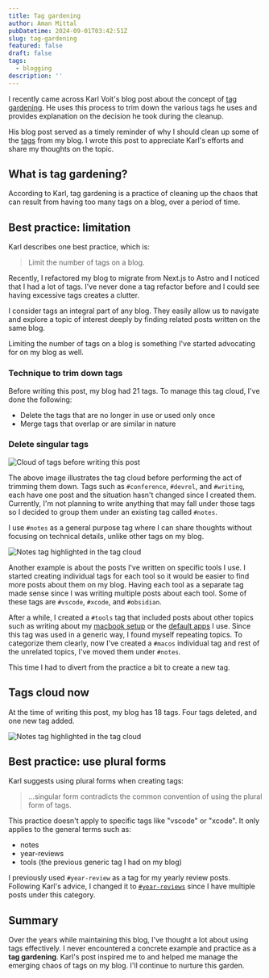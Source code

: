 ```yaml
---
title: Tag gardening
author: Aman Mittal
pubDatetime: 2024-09-01T03:42:51Z
slug: tag-gardening
featured: false
draft: false
tags:
  - blogging
description: ''
---
```


<!-- vale off -->

I recently came across Karl Voit's blog post about the concept of [tag gardening](https://karl-voit.at/2021/01/02/tag-gardening-publicvoit/). He uses this process to trim down the various tags he uses and provides explanation on the decision he took during the cleanup.

His blog post served as a timely reminder of why I should clean up some of the [tags](/tags/) from my blog. I wrote this post to appreciate Karl's efforts and share my thoughts on the topic.

<!-- vale on -->

## What is tag gardening?

According to Karl, tag gardening is a practice of cleaning up the chaos that can result from having too many tags on a blog, over a period of time.

## Best practice: limitation

Karl describes one best practice, which is:

> Limit the number of tags on a blog.

Recently, I refactored my blog to migrate from Next.js to Astro and I noticed that I had a lot of tags. I've never done a tag refactor before and I could see having excessive tags creates a clutter.

I consider tags an integral part of any blog. They easily allow us to navigate and explore a topic of interest deeply by finding related posts written on the same blog.

Limiting the number of tags on a blog is something I've started advocating for on my blog as well.

### Technique to trim down tags

Before writing this post, my blog had 21 tags. To manage this tag cloud, I've done the following:

- Delete the tags that are no longer in use or used only once
- Merge tags that overlap or are similar in nature

### Delete singular tags

<img src="/images/tag-gardening/ss2.png" alt="Cloud of tags before writing this post" class="sm:w-3/3 mx-auto"/>

The above image illustrates the tag cloud before performing the act of trimming them down. Tags such as `#conference`, `#devrel`, and `#writing`, each have one post and the situation hasn't changed since I created them. Currently, I'm not planning to write anything that may fall under those tags so I decided to group them under an existing tag called `#notes`.

I use `#notes` as a general purpose tag where I can share thoughts without focusing on technical details, unlike other tags on my blog.

<img src="/images/tag-gardening/ss1.png" alt="Notes tag highlighted in the tag cloud" class="sm:w-3/3 mx-auto"/>

Another example is about the posts I've written on specific tools I use. I started creating individual tags for each tool so it would be easier to find more posts about them on my blog. Having each tool as a separate tag made sense since I was writing multiple posts about each tool. Some of these tags are `#vscode`, `#xcode`, and `#obsidian`.

After a while, I created a `#tools` tag that included posts about other topics such as writing about my [macbook setup](/blog/macbook-setup-2024/) or the [default apps](/blog/default-apps-2023/) I use. Since this tag was used in a generic way, I found myself repeating topics. To categorize them clearly, now I've created a `#macos` individual tag and rest of the unrelated topics, I've moved them under `#notes`.

This time I had to divert from the practice a bit to create a new tag.

## Tags cloud now

At the time of writing this post, my blog has 18 tags. Four tags deleted, and one new tag added.

<img src="/images/tag-gardening/ss3.png" alt="Notes tag highlighted in the tag cloud" class="sm:w-3/3 mx-auto"/>

## Best practice: use plural forms

Karl suggests using plural forms when creating tags:

> ...singular form contradicts the common convention of using the plural form of tags.

This practice doesn't apply to specific tags like "vscode" or "xcode". It only applies to the general terms such as:

- notes
- year-reviews
- tools (the previous generic tag I had on my blog)

I previously used `#year-review` as a tag for my yearly review posts. Following Karl's advice, I changed it to [`#year-reviews`](/tags/year-reviews/) since I have multiple posts under this category.

## Summary

Over the years while maintaining this blog, I've thought a lot about using tags effectively. I never encountered a concrete example and practice as a **tag gardening**. Karl's post inspired me to and helped me manage the emerging chaos of tags on my blog. I'll continue to nurture this garden.
